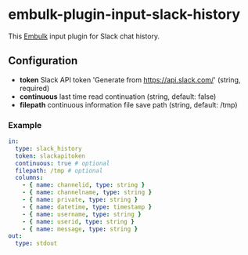 # embulk-plugin-input-slack-history

This [Embulk](https://github.com/embulk/embulk) input plugin for Slack chat history.

## Configuration

- **token** Slack API token 'Generate from https://api.slack.com/' (string, required)
- **continuous** last time read continuation (string, default: false)
- **filepath** continuous information file save path (string, default: /tmp)

### Example

```yaml
in:
  type: slack_history
  token: slackapitoken
  continuous: true # optional
  filepath: /tmp # optional
  columns:
    - { name: channelid, type: string }
    - { name: channelname, type: string }
    - { name: private, type: string }
    - { name: datetime, type: timestamp }
    - { name: username, type: string }
    - { name: userid, type: string }
    - { name: message, type: string }
out:
  type: stdout
```
